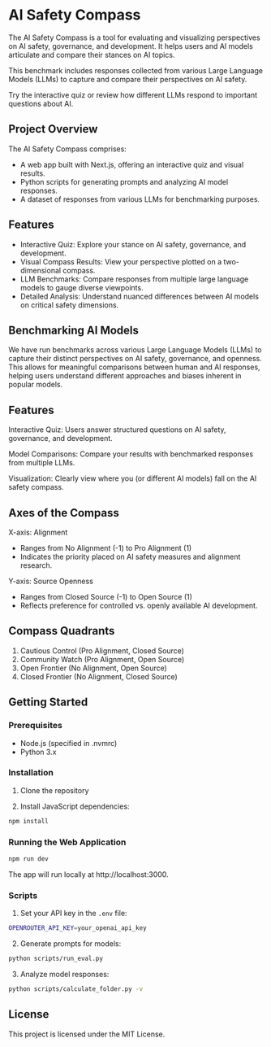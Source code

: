 # AI Safety Compass

The AI Safety Compass is a tool for evaluating and visualizing perspectives on AI safety, governance, and development. It helps users and AI models articulate and compare their stances on AI topics.

This benchmark includes responses collected from various Large Language Models (LLMs) to capture and compare their perspectives on AI safety.

Try the interactive quiz or review how different LLMs respond to important questions about AI.

## Project Overview

The AI Safety Compass comprises:

- A web app built with Next.js, offering an interactive quiz and visual results.
- Python scripts for generating prompts and analyzing AI model responses.
- A dataset of responses from various LLMs for benchmarking purposes.

## Features

- Interactive Quiz: Explore your stance on AI safety, governance, and development.
- Visual Compass Results: View your perspective plotted on a two-dimensional compass.
- LLM Benchmarks: Compare responses from multiple large language models to gauge diverse viewpoints.
- Detailed Analysis: Understand nuanced differences between AI models on critical safety dimensions.

## Benchmarking AI Models

We have run benchmarks across various Large Language Models (LLMs) to capture their distinct perspectives on AI safety, governance, and openness. This allows for meaningful comparisons between human and AI responses, helping users understand different approaches and biases inherent in popular models.

## Features

Interactive Quiz: Users answer structured questions on AI safety, governance, and development.

Model Comparisons: Compare your results with benchmarked responses from multiple LLMs.

Visualization: Clearly view where you (or different AI models) fall on the AI safety compass.

## Axes of the Compass

X-axis: Alignment

- Ranges from No Alignment (-1) to Pro Alignment (1)
- Indicates the priority placed on AI safety measures and alignment research.

Y-axis: Source Openness

- Ranges from Closed Source (-1) to Open Source (1)
- Reflects preference for controlled vs. openly available AI development.

## Compass Quadrants

1. Cautious Control (Pro Alignment, Closed Source)
2. Community Watch (Pro Alignment, Open Source)
3. Open Frontier (No Alignment, Open Source)
4. Closed Frontier (No Alignment, Closed Source)

## Getting Started

### Prerequisites

- Node.js (specified in .nvmrc)
- Python 3.x

### Installation

1. Clone the repository

2. Install JavaScript dependencies:

```bash
npm install
```

### Running the Web Application

```bash
npm run dev
```

The app will run locally at http://localhost:3000.

### Scripts

1. Set your API key in the `.env` file:

```bash
OPENROUTER_API_KEY=your_openai_api_key
```

2. Generate prompts for models:

```bash
python scripts/run_eval.py
```

3. Analyze model responses:

```bash
python scripts/calculate_folder.py -v
```

## License

This project is licensed under the MIT License.
